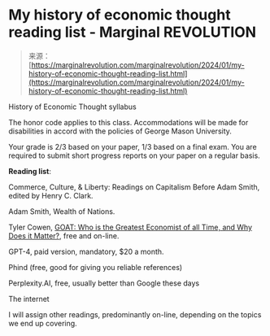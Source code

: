 <!--yml
category: 未分类
date: 2024-05-27 14:33:16
-->

# My history of economic thought reading list - Marginal REVOLUTION

> 来源：[https://marginalrevolution.com/marginalrevolution/2024/01/my-history-of-economic-thought-reading-list.html](https://marginalrevolution.com/marginalrevolution/2024/01/my-history-of-economic-thought-reading-list.html)

History of Economic Thought syllabus

The honor code applies to this class. Accommodations will be made for disabilities in accord with the policies of George Mason University.

Your grade is 2/3 based on your paper, 1/3 based on a final exam. You are required to submit short progress reports on your paper on a regular basis.

**Reading list**:

Commerce, Culture, & Liberty: Readings on Capitalism Before Adam Smith, edited by Henry C. Clark.

Adam Smith, Wealth of Nations.

Tyler Cowen, [GOAT: Who is the Greatest Economist of all Time, and Why Does it Matter?](https://econgoat.ai/en), free and on-line.

GPT-4, paid version, mandatory, $20 a month.

Phind (free, good for giving you reliable references)

Perplexity.AI, free, usually better than Google these days

The internet

I will assign other readings, predominantly on-line, depending on the topics we end up covering.